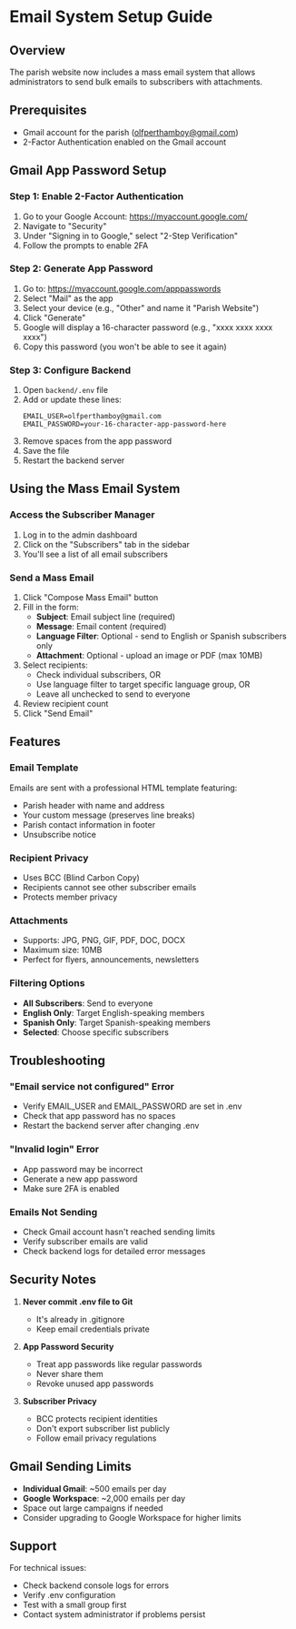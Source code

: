 # Email System Setup Guide

## Overview
The parish website now includes a mass email system that allows administrators to send bulk emails to subscribers with attachments.

## Prerequisites
- Gmail account for the parish (olfperthamboy@gmail.com)
- 2-Factor Authentication enabled on the Gmail account

## Gmail App Password Setup

### Step 1: Enable 2-Factor Authentication
1. Go to your Google Account: https://myaccount.google.com/
2. Navigate to "Security"
3. Under "Signing in to Google," select "2-Step Verification"
4. Follow the prompts to enable 2FA

### Step 2: Generate App Password
1. Go to: https://myaccount.google.com/apppasswords
2. Select "Mail" as the app
3. Select your device (e.g., "Other" and name it "Parish Website")
4. Click "Generate"
5. Google will display a 16-character password (e.g., "xxxx xxxx xxxx xxxx")
6. Copy this password (you won't be able to see it again)

### Step 3: Configure Backend
1. Open `backend/.env` file
2. Add or update these lines:
   ```
   EMAIL_USER=olfperthamboy@gmail.com
   EMAIL_PASSWORD=your-16-character-app-password-here
   ```
3. Remove spaces from the app password
4. Save the file
5. Restart the backend server

## Using the Mass Email System

### Access the Subscriber Manager
1. Log in to the admin dashboard
2. Click on the "Subscribers" tab in the sidebar
3. You'll see a list of all email subscribers

### Send a Mass Email
1. Click "Compose Mass Email" button
2. Fill in the form:
   - **Subject**: Email subject line (required)
   - **Message**: Email content (required)
   - **Language Filter**: Optional - send to English or Spanish subscribers only
   - **Attachment**: Optional - upload an image or PDF (max 10MB)
3. Select recipients:
   - Check individual subscribers, OR
   - Use language filter to target specific language group, OR
   - Leave all unchecked to send to everyone
4. Review recipient count
5. Click "Send Email"

## Features

### Email Template
Emails are sent with a professional HTML template featuring:
- Parish header with name and address
- Your custom message (preserves line breaks)
- Parish contact information in footer
- Unsubscribe notice

### Recipient Privacy
- Uses BCC (Blind Carbon Copy)
- Recipients cannot see other subscriber emails
- Protects member privacy

### Attachments
- Supports: JPG, PNG, GIF, PDF, DOC, DOCX
- Maximum size: 10MB
- Perfect for flyers, announcements, newsletters

### Filtering Options
- **All Subscribers**: Send to everyone
- **English Only**: Target English-speaking members
- **Spanish Only**: Target Spanish-speaking members  
- **Selected**: Choose specific subscribers

## Troubleshooting

### "Email service not configured" Error
- Verify EMAIL_USER and EMAIL_PASSWORD are set in .env
- Check that app password has no spaces
- Restart the backend server after changing .env

### "Invalid login" Error
- App password may be incorrect
- Generate a new app password
- Make sure 2FA is enabled

### Emails Not Sending
- Check Gmail account hasn't reached sending limits
- Verify subscriber emails are valid
- Check backend logs for detailed error messages

## Security Notes

1. **Never commit .env file to Git**
   - It's already in .gitignore
   - Keep email credentials private

2. **App Password Security**
   - Treat app passwords like regular passwords
   - Never share them
   - Revoke unused app passwords

3. **Subscriber Privacy**
   - BCC protects recipient identities
   - Don't export subscriber list publicly
   - Follow email privacy regulations

## Gmail Sending Limits

- **Individual Gmail**: ~500 emails per day
- **Google Workspace**: ~2,000 emails per day
- Space out large campaigns if needed
- Consider upgrading to Google Workspace for higher limits

## Support

For technical issues:
- Check backend console logs for errors
- Verify .env configuration
- Test with a small group first
- Contact system administrator if problems persist

